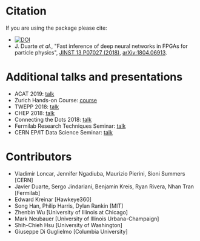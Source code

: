 # Citation

If you are using the package please cite:
   * [![DOI](https://zenodo.org/badge/108329371.svg)](https://zenodo.org/badge/latestdoi/108329371)
   * J. Duarte _et al._, "Fast inference of deep neural networks in FPGAs for particle physics", [JINST 13 P07027 (2018)](https://dx.doi.org/10.1088/1748-0221/13/07/P07027), [arXiv:1804.06913](https://arxiv.org/abs/1804.06913).

# Additional talks and presentations
   * ACAT 2019: [talk](https://indico.cern.ch/event/708041/contributions/3269690/)
   * Zurich Hands-on Course: [course](https://indico.cern.ch/event/769727/)
   * TWEPP 2018: [talk](https://indico.cern.ch/event/697988/contributions/3055990/)
   * CHEP 2018: [talk](https://indico.cern.ch/event/587955/contributions/2937529/)
   * Connecting the Dots 2018: [talk](https://indico.cern.ch/event/658267/contributions/2813688/)
   * Fermilab Research Techniques Seminar: [talk](https://indico.fnal.gov/event/16908/)
   * CERN EP/IT Data Science Seminar: [talk](https://indico.cern.ch/event/721567/) 

# Contributors
   * Vladimir Loncar, Jennifer Ngadiuba, Maurizio Pierini, Sioni Summers [CERN]
   * Javier Duarte, Sergo Jindariani, Benjamin Kreis, Ryan Rivera, Nhan Tran [Fermilab]
   * Edward Kreinar [Hawkeye360]
   * Song Han, Philip Harris, Dylan Rankin [MIT]
   * Zhenbin Wu [University of Illinois at Chicago]
   * Mark Neubauer [University of Illinois Urbana-Champaign]
   * Shih-Chieh Hsu [University of Washington]
   * Giuseppe Di Guglielmo [Columbia University]

